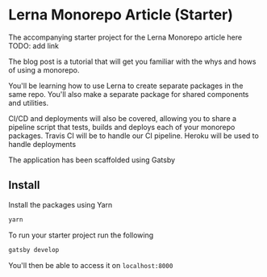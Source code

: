 # Lerna Monorepo Article (Starter)
The accompanying starter project for the Lerna Monorepo article here TODO: add link

The blog post is a tutorial that will get you familiar with the whys and hows of using a monorepo.

You'll be learning how to use Lerna to create separate packages in the same repo. You'll also make a 
separate package for shared components and utilities.

CI/CD and deployments will also be covered, allowing you to share a pipeline script that tests, builds and deploys
each of your monorepo packages. Travis CI will be to handle our CI pipeline. Heroku will be used to handle deployments 

The application has been scaffolded using Gatsby
## Install

Install the packages using Yarn
```bash
yarn
```

To run your starter project run the following
```bash
gatsby develop
```

You'll then be able to access it on `localhost:8000`
